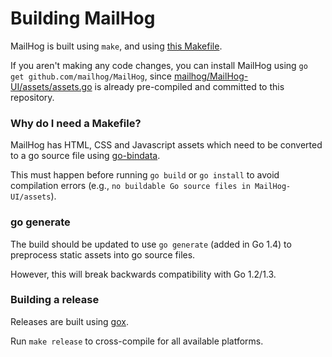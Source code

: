 # Building MailHog

MailHog is built using `make`, and using [this Makefile](../Makefile).

If you aren't making any code changes, you can install MailHog using
`go get github.com/mailhog/MailHog`, since [mailhog/MailHog-UI/assets/assets.go](https://github.com/mailhog/MailHog-UI/blob/master/assets/assets.go)
is already pre-compiled and committed to this repository.

### Why do I need a Makefile?

MailHog has HTML, CSS and Javascript assets which need to be converted
to a go source file using [go-bindata](https://github.com/jteeuwen/go-bindata).

This must happen before running `go build` or `go install` to avoid compilation
errors (e.g., `no buildable Go source files in MailHog-UI/assets`).

### go generate

The build should be updated to use `go generate` (added in Go 1.4) to
preprocess static assets into go source files.

However, this will break backwards compatibility with Go 1.2/1.3.

### Building a release

Releases are built using [gox](https://github.com/mitchellh/gox).

Run `make release` to cross-compile for all available platforms.
